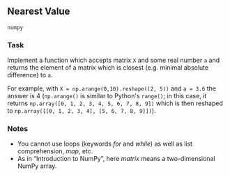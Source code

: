 ## Nearest Value

`numpy`

### Task

Implement a function which accepts matrix `X` and some real number `a` and
returns the element of a matrix which is closest (e.g. minimal
absolute difference) to `a`.

For example, with ```X = np.arange(0,10).reshape((2, 5))``` and ```a = 3.6``` the answer is 4
(`np.arange()` is similar to Python's `range()`; in this case, it returns `np.array([0, 1, 2, 3, 4, 5, 6, 7, 8, 9])` which
is then reshaped to `np.array([[0, 1, 2, 3, 4], [5, 6, 7, 8, 9]])`).

### Notes

* You cannot use loops (keywords *for* and *while*) as well as list comprehension, *map*, etc.
* As in “Introduction to NumPy”, here *matrix* means a two-dimensional NumPy array.

